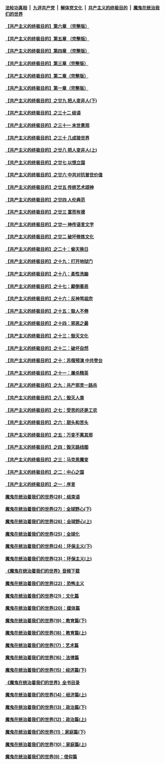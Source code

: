 ####  [法轮功真相](../../../../basic/blob/master/README.md?t=04020501) &nbsp;|&nbsp; [九评共产党](../../../../9ping.md/blob/master/README.md?t=04020501) &nbsp;|&nbsp; [解体党文化](../../../../jtdwh.md/blob/master/README.md?t=04020501)  &nbsp;|&nbsp; [共产主义的终极目的](../../../../gczydzjmd.md/blob/master/README.md?t=04020501) &nbsp;|&nbsp; [魔鬼在统治我们的世界](../../../../mgztzwmdsj.md/blob/master/README.md?t=04020501) 

#### [【共产主义的终极目的】第六章 （完整版）](../pages/nsc422/n11428913.md?t=04020501) 

#### [【共产主义的终极目的】第五章 （完整版）](../pages/nsc422/n11428912.md?t=04020501) 

#### [【共产主义的终极目的】第四章 （完整版）](../pages/nsc422/n11428907.md?t=04020501) 

#### [【共产主义的终极目的】第三章（完整版）](../pages/nsc422/n11428848.md?t=04020501) 

#### [【共产主义的终极目的】第二章（完整版）](../pages/nsc422/n11428831.md?t=04020501) 

#### [【共产主义的终极目的】第一章（完整版）](../pages/nsc422/n11417651.md?t=04020501) 

#### [【共产主义的终极目的】之廿九 把人变非人(下)](../pages/nsc422/n11344140.md?t=04020501) 

#### [【共产主义的终极目的】之三十二 结语](../pages/nsc422/n11360535.md?t=04020501) 

#### [【共产主义的终极目的】之三十一 末世景观](../pages/nsc422/n11351129.md?t=04020501) 

#### [【共产主义的终极目的】之三十 几成狼世界](../pages/nsc422/n11348280.md?t=04020501) 

#### [【共产主义的终极目的】之廿八 把人变非人(上)](../pages/nsc422/n11340492.md?t=04020501) 

#### [【共产主义的终极目的】之廿七 以恨立国](../pages/nsc422/n11336944.md?t=04020501) 

#### [【共产主义的终极目的】之廿六 中共对抗普世价值](../pages/nsc422/n11324785.md?t=04020501) 

#### [【共产主义的终极目的】之廿五 传统艺术颂神](../pages/nsc422/n11296396.md?t=04020501) 

#### [【共产主义的终极目的】之廿四 人伦典范](../pages/nsc422/n11296397.md?t=04020501) 

#### [【共产主义的终极目的】之廿三 富而有德](../pages/nsc422/n11283598.md?t=04020501) 

#### [【共产主义的终极目的】之廿一 神传语言文字](../pages/nsc422/n11263265.md?t=04020501) 

#### [【共产主义的终极目的】之廿二 破坏修炼文化](../pages/nsc422/n11245728.md?t=04020501) 

#### [【共产主义的终极目的】之二十：偷天换日](../pages/nsc422/n11238846.md?t=04020501) 

#### [【共产主义的终极目的】之十九：打开地狱门](../pages/nsc422/n11206376.md?t=04020501) 

#### [【共产主义的终极目的】之十八：柔性洗脑](../pages/nsc422/n11199994.md?t=04020501) 

#### [【共产主义的终极目的】之十七：颠倒善恶](../pages/nsc422/n11179782.md?t=04020501) 

#### [【共产主义的终极目的】之十六：反神骂祖宗](../pages/nsc422/n11166798.md?t=04020501) 

#### [【共产主义的终极目的】之十五：毁人不倦](../pages/nsc422/n11166792.md?t=04020501) 

#### [【共产主义的终极目的】之十四：邪恶之最](../pages/nsc422/n11150249.md?t=04020501) 

#### [【共产主义的终极目的】之十三：毁灭文化](../pages/nsc422/n11135227.md?t=04020501) 

#### [【共产主义的终极目的】之十二：破坏自然](../pages/nsc422/n11135214.md?t=04020501) 

#### [【共产主义的终极目的】之十：苏俄预演 中共登台](../pages/nsc422/n11118424.md?t=04020501) 

#### [【共产主义的终极目的】之十一：屠杀精英](../pages/nsc422/n11118442.md?t=04020501) 

#### [【共产主义的终极目的】之九：共产邪灵一路杀](../pages/nsc422/n11114139.md?t=04020501) 

#### [【共产主义的终极目的】之八：毁灭人类](../pages/nsc422/n11108503.md?t=04020501) 

#### [【共产主义的终极目的】之七：受苦的还是工农](../pages/nsc422/n11101809.md?t=04020501) 

#### [【共产主义的终极目的】之六：甜头和苦头](../pages/nsc422/n11096971.md?t=04020501) 

#### [【共产主义的终极目的】之五：万变不离其邪](../pages/nsc422/n11091285.md?t=04020501) 

#### [【共产主义的终极目的】之四：毁灭路线图](../pages/nsc422/n11086284.md?t=04020501) 

#### [【共产主义的终极目的】之三：马克思魔变](../pages/nsc422/n11061941.md?t=04020501) 

#### [【共产主义的终极目的】之二：中心之国](../pages/nsc422/n11047728.md?t=04020501) 

#### [【共产主义的终极目的】之一：序言](../pages/nsc422/n11086077.md?t=04020501) 

#### [魔鬼在统治着我们的世界(28)：结束语](../pages/nsc422/n10936246.md?t=04020501) 

#### [魔鬼在统治着我们的世界(27)：全球野心(下)](../pages/nsc422/n10928319.md?t=04020501) 

#### [魔鬼在统治着我们的世界(26)：全球野心(上)](../pages/nsc422/n10900318.md?t=04020501) 

#### [魔鬼在统治着我们的世界(25)：全球化](../pages/nsc422/n10788205.md?t=04020501) 

#### [魔鬼在统治着我们的世界(24)：环保主义(下)](../pages/nsc422/n10695307.md?t=04020501) 

#### [魔鬼在统治着我们的世界(23)：环保主义(上)](../pages/nsc422/n10688613.md?t=04020501) 

#### [《魔鬼在统治着我们的世界》音频下载](../pages/nsc422/n10635553.md?t=04020501) 

#### [魔鬼在统治着我们的世界(22)：恐怖主义](../pages/nsc422/n10614727.md?t=04020501) 

#### [魔鬼在统治着我们的世界(21)：文化篇](../pages/nsc422/n10597706.md?t=04020501) 

#### [魔鬼在统治着我们的世界(20)：媒体篇](../pages/nsc422/n10586579.md?t=04020501) 

#### [魔鬼在统治着我们的世界(19)：教育篇(下)](../pages/nsc422/n10564808.md?t=04020501) 

#### [魔鬼在统治着我们的世界(18)：教育篇(上)](../pages/nsc422/n10526970.md?t=04020501) 

#### [魔鬼在统治着我们的世界(17)：艺术篇](../pages/nsc422/n10499093.md?t=04020501) 

#### [魔鬼在统治着我们的世界(16)：法律篇](../pages/nsc422/n10485969.md?t=04020501) 

#### [魔鬼在统治着我们的世界(15)：经济篇(下)](../pages/nsc422/n10469975.md?t=04020501) 

#### [《魔鬼在统治着我们的世界》全书目录](../pages/nsc422/n10464261.md?t=04020501) 

#### [魔鬼在统治着我们的世界(14)：经济篇(上)](../pages/nsc422/n10457370.md?t=04020501) 

#### [魔鬼在统治着我们的世界(13)：政治篇(下)](../pages/nsc422/n10448270.md?t=04020501) 

#### [魔鬼在统治着我们的世界(12)：政治篇(上)](../pages/nsc422/n10444576.md?t=04020501) 

#### [魔鬼在统治着我们的世界(11)：家庭篇(下)](../pages/nsc422/n10440961.md?t=04020501) 

#### [魔鬼在统治着我们的世界(10)：家庭篇(上)](../pages/nsc422/n10435448.md?t=04020501) 

#### [魔鬼在统治着我们的世界(9)：信仰篇](../pages/nsc422/n10432159.md?t=04020501) 

